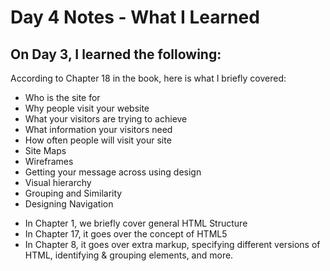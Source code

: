 # Day 4 Notes - What I Learned

## On Day 3, I learned the following:
According to Chapter 18 in the book, here is what I briefly covered: 
* Who is the site for
* Why people visit your website
* What your visitors are trying to achieve
* What information your visitors need
* How often people will visit your site
* Site Maps
* Wireframes
* Getting your message across using design
* Visual hierarchy
* Grouping and Similarity
* Designing Navigation

- In Chapter 1, we briefly cover general HTML Structure
- In Chapter 17, it goes over the concept of HTML5
- In Chapter 8, it goes over extra markup, specifying different versions of HTML, identifying & grouping elements, and more.
